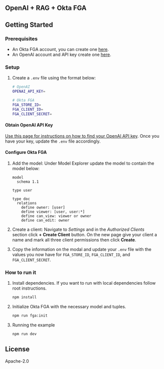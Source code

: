 ## OpenAI + RAG + Okta FGA

## Getting Started

### Prerequisites

- An Okta FGA account, you can create one [here](https://dashboard.fga.dev).
- An OpenAI account and API key create one [here](https://platform.openai.com).

### Setup

1. Create a `.env` file using the format below:

   ```sh
   # OpenAI
   OPENAI_API_KEY=

   # Okta FGA
   FGA_STORE_ID=
   FGA_CLIENT_ID=
   FGA_CLIENT_SECRET=
   ```

#### Obtain OpenAI API Key

[Use this page for instructions on how to find your OpenAI API key](https://help.openai.com/en/articles/4936850-where-do-i-find-my-openai-api-key). Once you have your key, update the `.env` file accordingly.

#### Configure Okta FGA

1. Add the model: Under Model Explorer update the model to contain the model below:

    ```
    model
      schema 1.1
    
    type user
    
    type doc
      relations
        define owner: [user]
        define viewer: [user, user:*]
        define can_view: viewer or owner
        define can_edit: owner
    
    ```

2. Create a client: Navigate to *Settings* and in the *Authorized Clients* section click **+ Create Client** button. On the new page give your client a name and mark all three client permissions then click **Create**.
  
3. Copy the information on the modal and update your `.env` file with the values you now have for `FGA_STORE_ID`, `FGA_CLIENT_ID`, and `FGA_CLIENT_SECRET`.

### How to run it

1. Install dependencies. If you want to run with local dependencies follow root instructions.

   ```sh
   npm install
   ```

2. Initialize Okta FGA with the necessary model and tuples.

   ```sh
   npm run fga:init
   ```

3. Running the example
   ```sh
   npm run dev
   ```

## License

Apache-2.0
